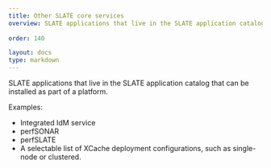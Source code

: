 ```yaml
---
title: Other SLATE core services
overview: SLATE applications that live in the SLATE application catalog that can be installed as part of a platform.
              
order: 140

layout: docs
type: markdown
---
```


SLATE applications that live in the SLATE application catalog that can be installed as part of a platform.

Examples:
* Integrated IdM service
* perfSONAR
* perfSLATE
* A selectable list of XCache deployment configurations, such as single-node or clustered.
